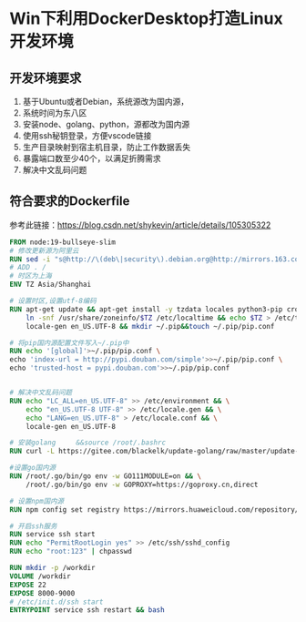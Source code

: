 # Win下利用DockerDesktop打造Linux开发环境

## 开发环境要求
1. 基于Ubuntu或者Debian，系统源改为国内源，
2. 系统时间为东八区
3. 安装node、golang、python，源都改为国内源
4. 使用ssh秘钥登录，方便vscode链接
5. 生产目录映射到宿主机目录，防止工作数据丢失
6. 暴露端口数至少40个，以满足折腾需求
7. 解决中文乱码问题
## 符合要求的Dockerfile
参考此链接：https://blog.csdn.net/shykevin/article/details/105305322
```dockerfile
FROM node:19-bullseye-slim
# 修改更新源为阿里云
RUN sed -i "s@http://\(deb\|security\).debian.org@http://mirrors.163.com@g" /etc/apt/sources.list
# ADD . /
# 时区为上海
ENV TZ Asia/Shanghai

# 设置时区,设置utf-8编码
RUN apt-get update && apt-get install -y tzdata locales python3-pip cron openssh-server python3 curl wget git && apt-get clean all && \
    ln -snf /usr/share/zoneinfo/$TZ /etc/localtime && echo $TZ > /etc/timezone && \
    locale-gen en_US.UTF-8 && mkdir ~/.pip&&touch ~/.pip/pip.conf

# 将pip国内源配置文件写入~/.pip中
RUN echo '[global]'>~/.pip/pip.conf \
echo 'index-url = http://pypi.douban.com/simple'>>~/.pip/pip.conf \
echo 'trusted-host = pypi.douban.com'>>~/.pip/pip.conf


# 解决中文乱码问题
RUN echo "LC_ALL=en_US.UTF-8" >> /etc/environment && \
	echo "en_US.UTF-8 UTF-8" >> /etc/locale.gen && \
	echo "LANG=en_US.UTF-8" > /etc/locale.conf && \
	locale-gen en_US.UTF-8

# 安装golang     &&source /root/.bashrc
RUN curl -L https://gitee.com/blackelk/update-golang/raw/master/update-golang.sh | bash

#设置go国内源
RUN /root/.go/bin/go env -w GO111MODULE=on && \
    /root/.go/bin/go env -w GOPROXY=https://goproxy.cn,direct

# 设置npm国内源
RUN npm config set registry https://mirrors.huaweicloud.com/repository/npm/

# 开启ssh服务
RUN service ssh start
RUN echo "PermitRootLogin yes" >> /etc/ssh/sshd_config
RUN echo "root:123" | chpasswd

RUN mkdir -p /workdir
VOLUME /workdir
EXPOSE 22
EXPOSE 8000-9000
# /etc/init.d/ssh start
ENTRYPOINT service ssh restart && bash 
```

